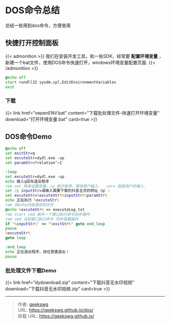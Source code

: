 # DOS命令总结

总结一些用到dos命令，方便查用
<!--more-->
## 快捷打开控制面板

{{< admonition >}}
我们在安装开发工具，和一些SDK，经常要 **配置环境变量** ，新建一个bat文件，使用DOS命令快速打开，windows环境变量配置页面.
{{< /admonition >}}

```bat
@echo off
start rundll32 sysdm.cpl,EditEnvironmentVariables
exit
```

### 下载

{{< link href="oepenENV.bat" content="下载批处理文件-快速打开环境变量" download="打开环境变量.bat" card=true >}}

## DOS命令Demo

```bat
@echo off
set exitStr=q
set excuteStr=dydl.exe -up 
set paramStr=?relation^=1

:loop
set excuteStr=dydl.exe -up 
echo 输入q回车退出程序
rem set 用来设置变量，/p 表示暂停，等待用户输入，  var= 就是用户的输入.
set /p inputStr=请输入需要下载的抖音主页的网址（q）:
set excuteStr=%excuteStr%%inputStr%%paramStr%
echo 正在执行 %excuteStr%
rem 将echo内容保存到文件
@echo %excuteStr% >> executeLog.txt
rem start cmd 新开一个窗口执行命令异步操作
rem cmd 当前窗口执行命令 同步阻塞操作
if "%inputStr%" == "%exitStr%" goto end_loop
pause
%excuteStr%
goto loop

:end_loop
echo 正在退出程序，按任意建退出！
pause
```

### 批处理文件下载Demo

{{< link href="dydownload.zip" content="下载抖音无水印视频" download="下载抖音无水印视频.zip" card=true >}}

<!--more-->

---

> 作者: [geekswg](https://geekswg.github.io)  
> URL: https://geekswg.github.io/dos/  
> 转载 URL: https://geekswg.github.io/
